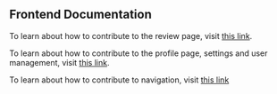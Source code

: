 ## **Frontend Documentation**

To learn about how to contribute to the review page, visit [this link](https://github.com/amoahy15/GenTech/blob/main/Docs/frontend%20docs/Review_components.md).

To learn about how to contribute to the profile page, settings and user management, visit [this link](https://github.com/amoahy15/GenTech/blob/main/Docs/frontend%20docs/User_settings.md).

To learn about how to contribute to navigation, visit [this link](https://github.com/amoahy15/GenTech/blob/main/Docs/frontend%20docs/Nav.md)
